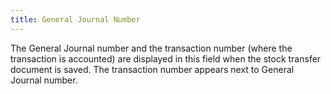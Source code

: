 ```yaml
---
title: General Journal Number
---
```



The General Journal number and the transaction number (where the transaction  is accounted) are displayed in this field when the stock transfer document  is saved. The transaction number appears next to General Journal number.

